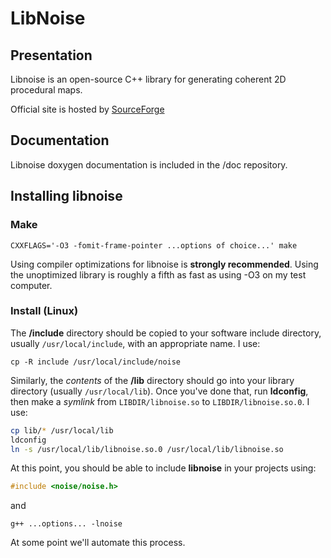 # LibNoise



## Presentation

Libnoise is an open-source C++ library for generating coherent 2D procedural maps.

Official site is hosted by [SourceForge](http://libnoise.sourceforge.net/)

## 

## Documentation

Libnoise doxygen documentation is included in the /doc repository.



## Installing libnoise

### Make

```
CXXFLAGS='-O3 -fomit-frame-pointer ...options of choice...' make
```

Using compiler optimizations for libnoise is **strongly recommended**.  Using the unoptimized library is roughly a fifth as fast as using -O3 on my test computer.

### Install (Linux)

The **/include** directory should be copied to your software include directory, usually `/usr/local/include`, with an appropriate name.  I use:

```
cp -R include /usr/local/include/noise
```

Similarly, the *contents* of the **/lib** directory should go into your library directory (usually `/usr/local/lib`).  Once you've done that, run **ldconfig**, then make a *symlink* from `LIBDIR/libnoise.so`  to `LIBDIR/libnoise.so.0`.  I use:
```bash
cp lib/* /usr/local/lib
ldconfig
ln -s /usr/local/lib/libnoise.so.0 /usr/local/lib/libnoise.so
```

At this point, you should be able to include **libnoise** in your projects using:
```c
#include <noise/noise.h>
```
and
```
g++ ...options... -lnoise
```

At some point we'll automate this process.
